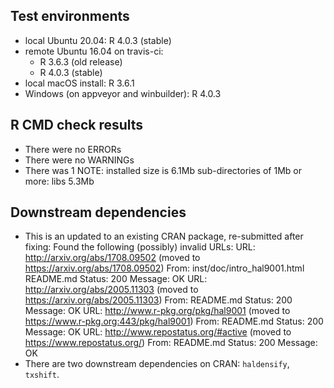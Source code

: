 ## Test environments
* local Ubuntu 20.04: R 4.0.3 (stable)
* remote Ubuntu 16.04 on travis-ci:
  * R 3.6.3 (old release)
  * R 4.0.3 (stable)
* local macOS install: R 3.6.1
* Windows (on appveyor and winbuilder): R 4.0.3

## R CMD check results
* There were no ERRORs
* There were no WARNINGs
* There was 1 NOTE:
    installed size is 6.1Mb
      sub-directories of 1Mb or more:
         libs   5.3Mb

## Downstream dependencies
* This is an updated to an existing CRAN package, re-submitted after fixing:
        Found the following (possibly) invalid URLs:
           URL: http://arxiv.org/abs/1708.09502 (moved to
          https://arxiv.org/abs/1708.09502)
             From: inst/doc/intro_hal9001.html
                   README.md
             Status: 200
             Message: OK
           URL: http://arxiv.org/abs/2005.11303 (moved to
          https://arxiv.org/abs/2005.11303)
             From: README.md
             Status: 200
             Message: OK
           URL: http://www.r-pkg.org/pkg/hal9001 (moved to
          https://www.r-pkg.org:443/pkg/hal9001)
             From: README.md
             Status: 200
             Message: OK
           URL: http://www.repostatus.org/#active (moved to
          https://www.repostatus.org/)
             From: README.md
             Status: 200
             Message: OK
* There are two downstream dependencies on CRAN: `haldensify`, `txshift`.
